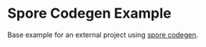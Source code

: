 # Spore Codegen Example
Base example for an external project using [spore codegen](https://github.com/sporacid/spore-codegen). 